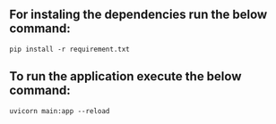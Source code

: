 ## For instaling the dependencies run the below command:

```
pip install -r requirement.txt
```

## To run the application execute the below command:

```
uvicorn main:app --reload
```

